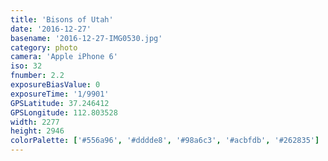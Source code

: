 ```yaml
---
title: 'Bisons of Utah'
date: '2016-12-27'
basename: '2016-12-27-IMG0530.jpg'
category: photo
camera: 'Apple iPhone 6'
iso: 32
fnumber: 2.2
exposureBiasValue: 0
exposureTime: '1/9901'
GPSLatitude: 37.246412
GPSLongitude: 112.803528
width: 2277
height: 2946
colorPalette: ['#556a96', '#dddde8', '#98a6c3', '#acbfdb', '#262835']
---
```

